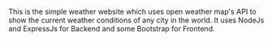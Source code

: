 This is the simple weather website which uses open weather map's API to show the current weather conditions of any city in the world.
It uses NodeJs and ExpressJs for Backend and some Bootstrap for Frontend.
